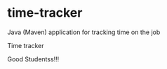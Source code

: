 # time-tracker
Java (Maven) application for tracking time on the job

Time tracker

Good Studentss!!!
